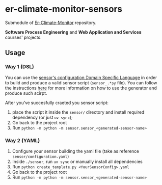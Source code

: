# er-climate-monitor-sensors
Submodule of [Er-Climate-Monitor](https://github.com/MatteoIorio11/er-climate-monitor) repository.

**Software Process Engineering** and **Web Application and Services** courses' projects.

## Usage

### Way 1 (DSL)
You can use the [sensor's configuration Domain Specific Language](https://github.com/S-furi/er-climate-monitor-dsl) in order to
build and produce a valid sensor script (`sensor_.*py` file). You can follow the instructions [here](https://github.com/S-furi/er-climate-monitor-sensors/blob/main/dsl-sensor-generator/README.md) for more information on how to use the generator and produce such scirpt.

After you've succesfully craeted you sensor script:
1. place the script it inside the `sensor/` directory and install required dependency (or just `uv sync`);
2. Go back to the project root
3. Run `python -m python -m sensor.sensor_<generated-sensor-name>`

### Way 2 (YAML)
1. Configure your sensor building the yaml file (take as reference `sensor/configuration.yaml`)
3. Inside `./sensor`, run `uv sync` or manually install all dependencies
4. Run `python create_template.py <YourSensorConfig>.yaml`
5. Go back to the project root
6. Run `python -m python -m sensor.sensor_<generated-sensor-name>`
